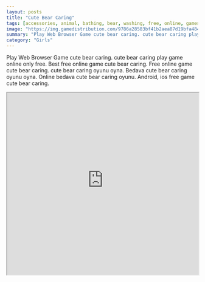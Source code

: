 ```yaml
---
layout: posts
title: "Cute Bear Caring"
tags: [accessories, animal, bathing, bear, washing, free, online, games, oyna, game, free, games, play, play, games]
image: "https://img.gamedistribution.com/9786a28583bf41b2aea87d19bfa484f2.jpg"
summary: "Play Web Browser Game cute bear caring. cute bear caring play game online only free. Best free online game cute bear caring. Free online game cute bear caring. cute bear caring oyunu oyna. Bedava cute bear caring oyunu oyna. Online bedava cute bear caring oyunu. Android, ios free game cute bear caring."
category: "Girls"
---
```


Play Web Browser Game cute bear caring. cute bear caring play game online only free. Best free online game cute bear caring. Free online game cute bear caring. cute bear caring oyunu oyna. Bedava cute bear caring oyunu oyna. Online bedava cute bear caring oyunu. Android, ios free game cute bear caring.

<iframe width="100%" height="480px;" src="https://html5.gamedistribution.com/9786a28583bf41b2aea87d19bfa484f2/"></iframe>